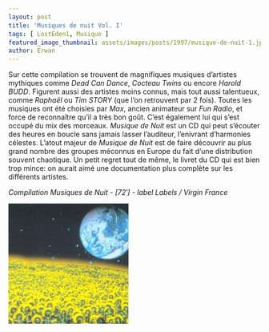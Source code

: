 ```yaml
---
layout: post
title: 'Musiques de nuit Vol. I'
tags: [ LostEden1, Musique ]
featured_image_thumbnail: assets/images/posts/1997/musique-de-nuit-1.jpg
author: Erwan
---
```


Sur cette compilation se trouvent de magnifiques musiques d’artistes mythiques comme *Dead Can Dance*, *Cocteau Twins* ou encore *Harold BUDD*. Figurent aussi des artistes moins connus, mais tout aussi talentueux, comme *Raphaël* ou *Tim STORY* (que l’on retrouvent par 2 fois). Toutes les musiques ont été choisies par *Max*, ancien animateur sur *Fun Radio*, et force de reconnaître qu’il a très bon goût. C’est également lui qui s’est occupé du mix des morceaux. *Musique de Nuit* est un CD qui peut s’écouter des heures en boucle sans jamais lasser l’auditeur, l’enivrant d’harmonies célestes. L’atout majeur de *Musique de Nuit* est de faire découvrir au plus grand nombre des groupes méconnus en Europe du fait d’une distribution souvent chaotique. Un petit regret tout de même, le livret du CD qui est bien trop mince: on aurait aimé une documentation plus complète sur les différents artistes.

*Compilation Musiques de Nuit - [72′] - label Labels / Virgin France*

![Musiques de nuit Vol. I](assets/images/posts/1997/musique-de-nuit-1.jpg) 